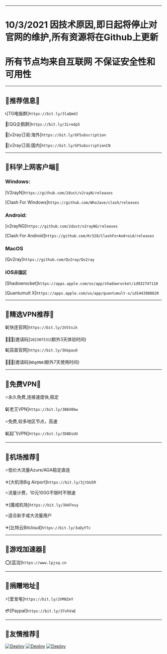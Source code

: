 -------------------------------------------------------------------
10/3/2021 因技术原因,即日起将停止对官网的维护,所有资源将在Github上更新
===================================================================
所有节点均来自互联网 不保证安全性和可用性
===================================================================
-------------------------------------------------------------------
## 📢推荐信息📢

📞[TG电报群]`https://bit.ly/3laQmdJ`

🐧[QQ企鹅群]`https://bit.ly/3iredp5`

🔗[v2ray订阅:海外]`https://bit.ly/GFSubscription`

🔗[v2ray订阅:国内]`https://bit.ly/GFSubscriptionCN`

-------------------------------------------------------------------
## 📢科学上网客户端📢 

### Windows:

[V2rayN]`https://github.com/2dust/v2rayN/releases`

[Clash For Windows]`https://github.com/WhoJave/clash/releases`


### Android:

[v2rayNG]`https://github.com/2dust/v2rayNG/releases`

[Clash For Android]`https://github.com/Kr328/ClashForAndroid/releases`

### MacOS

[Qv2ray]`https://github.com/Qv2ray/Qv2ray`


### iOS`非国区`

[Shadowrocket]`https://apps.apple.com/us/app/shadowrocket/id932747118`

[Quantumult X]`https://apps.apple.com/us/app/quantumult-x/id1443988620`

-------------------------------------------------------------------
## 📢精选VPN推荐📢 

🔒[快连官网]`https://bit.ly/2VStsik `

🧑‍🤝‍🧑[邀请码]`102307531`(额外3天体验时间)

🔒[蒜苗官网]`https://bit.ly/3kbpauO`

🧑‍🤝‍🧑[邀请码]`NDg0NA`(额外7天使用时间)

-------------------------------------------------------------------
## 📢免费VPN📢 

⭐永久免费,连接速度快,稳定

🔒[老王VPN]`https://bit.ly/3B6X0bw`

⭐免费,较多地区节点，高速

🔒[起飞VPN]`https://bit.ly/3D8DsUU`

-------------------------------------------------------------------
## 📢机场推荐📢 

⭐低价大流量Azure/AGA稳定直连

✈[大机场Big Airport]`https://bit.ly/3jtbUSR`

⭐流量计费，10元100G不限时不限速

✈[魔戒机场]`https://bit.ly/3kH7nvy`

⭐适合新手或大流量用户

✈[比特云Bitcloud]`https://bit.ly/3uDyYTc`

-------------------------------------------------------------------
## 📢游戏加速器📢 

⭕[蓝泡]`https://www.lpjsq.cn`

-------------------------------------------------------------------
## 📢捐赠地址📢 

⚡[爱发电]`https://bit.ly/2VM8ZeY `

💳[Paypal]`https://bit.ly/37xhVaE`

-------------------------------------------------------------------
## 📢友情推荐📢 

[![Deploy](https://www.ghxi.com/wp-content/uploads/2019/12/2020logo.png)](https://ghxi.com)
[![Deploy](https://www.52bd.net/static/goblog_ping/img/logo.png)](https://www.52bd.net)
[![Deploy](https://cdn.jsdelivr.net/gh/UallenQbit/Static/Kinh-Logo.png)](https://kinh.cc/)

